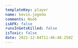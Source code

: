 ```yaml
---
templateKey: player
name: kevin.jogeda
comments: Noob
isAFK: false
runsInGetsKilled: false
isToxic: false
date: 2022-12-04T11:46:48.250Z
---
```

